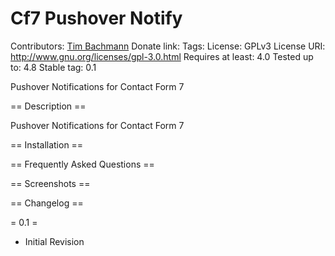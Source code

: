# Cf7 Pushover Notify
Contributors: [Tim Bachmann](https://tiim.github.io/)
Donate link:
Tags:
License: GPLv3
License URI: http://www.gnu.org/licenses/gpl-3.0.html
Requires at least: 4.0
Tested up to: 4.8
Stable tag: 0.1

Pushover Notifications for Contact Form 7

== Description ==

Pushover Notifications for Contact Form 7

== Installation ==


== Frequently Asked Questions ==


== Screenshots ==


== Changelog ==

= 0.1 =
- Initial Revision
